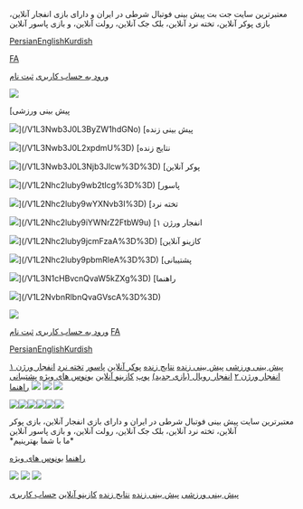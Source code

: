 معتبر‌ترین سایت جت بت پیش بینی‌ فوتبال شرطی در ایران و دارای بازی انفجار آنلاین، بازی پوکر آنلاین، تخته نرد آنلاین، بلک جک آنلاین، رولت آنلاین، و بازی پاسور آنلاین







 
 


 




[Persian](javascript:;)[English](javascript:;)[Kurdish](javascript:;)

[FA](javascript:;)

[ورود به حساب کاربری](/V1L3VzZXIvbG9naW4%3D)
[ثبت نام](/V1L3VzZXIvc2lnbnVw)

[![](/image/aHR0cDovL2NsMjNmaWxlcy5zMy5ldS1jZW50cmFsLTEuYW1hem9uYXdzLmNvbS9hc3NldHMvMjAxOTAxLzE1NDc2ODQyMTUtODgwOC01NDQ3LnBuZ0BjNDM4Y2MzODJmZjBjZTgxMDhmMWVkOGExMDg5ZWU1NQ%3D%3D)](/)

[پیش بینی ورزشی

![](/candy/assets/icons/top-bar/sport.png)](/V1L3Nwb3J0L3ByZW1hdGNo)
[پیش بینی زنده

![](/candy/assets/icons/top-bar/live.png)](/V1L3Nwb3J0L2xpdmU%3D)
[نتایج زنده

![](/candy/assets/icons/top-bar/scores.png)](/V1L3Nwb3J0L3Njb3Jlcw%3D%3D)
[پوکر آنلاین

![](/candy/assets/icons/top-bar/poker.png)](/V1L2Nhc2luby9wb2tlcg%3D%3D) [پاسور

![](/candy/assets/icons/top-bar/pasoor.png)](/V1L2Nhc2luby9wYXNvb3I%3D) [تخته نرد

![](/candy/assets/icons/top-bar/backgammon.png)](/V1L2Nhc2luby9iYWNrZ2FtbW9u)
[انفجار ورژن ۱

![](/candy/assets/icons/top-bar/crash.png)](/V1L2Nhc2luby9jcmFzaA%3D%3D)
[کازینو آنلاین

![](/candy/assets/icons/top-bar/casroom.png)](/V1L2Nhc2luby9pbmRleA%3D%3D)
[پشتیبانی

![](/candy/assets/icons/top-bar/support.png)](/V1L3N1cHBvcnQvaW5kZXg%3D)
[راهنما

![](/candy/assets/icons/top-bar/help.png)](/V1L2NvbnRlbnQvaGVscA%3D%3D)

[![](/image/aHR0cDovL2NsMjNmaWxlcy5zMy5ldS1jZW50cmFsLTEuYW1hem9uYXdzLmNvbS9hc3NldHMvMjAxOTAxLzE1NDc2ODQyMTUtODgwOC01NDQ3LnBuZ0BjNDM4Y2MzODJmZjBjZTgxMDhmMWVkOGExMDg5ZWU1NQ%3D%3D)](/V1L2RlZmF1bHQ%3D)

[ورود به حساب کاربری](/V1L3VzZXIvbG9naW4%3D)
[ثبت نام](/V1L3VzZXIvc2lnbnVw)
[FA](javascript:;)

[Persian](javascript:;)[English](javascript:;)[Kurdish](javascript:;)

[پیش بینی ورزشی](/V1L3Nwb3J0L3ByZW1hdGNo)
[پیش بینی زنده](/V1L3Nwb3J0L2xpdmU%3D)
[نتایج زنده](/V1L3Nwb3J0L3Njb3Jlcw%3D%3D)
[پوکر آنلاین](/V1L2Nhc2luby9wb2tlcg%3D%3D) [پاسور](/V1L2Nhc2luby9wYXNvb3I%3D) [تخته نرد](/V1L2Nhc2luby9iYWNrZ2FtbW9u) [انفجار ورژن ۱](/V1L2Nhc2luby9jcmFzaA%3D%3D) [انفجار ورژن ۲](/V1L2Nhc2luby9zcGdtMDQ%3D) [انفجار‌ رویال (بازی جدید)](/V1L2Nhc2luby9zcGdtMDU%3D)  [پوپ](/V1L2Nhc2luby9zcGdtMDI%3D) [کازینو آنلاین](/V1L2Nhc2luby9pbmRleA%3D%3D)
[بونوس های ویژه](/V1L2NvbnRlbnQvcHJvbW90aW9ucw%3D%3D) [پشتیبانی](/V1L3N1cHBvcnQvaW5kZXg%3D)
[راهنما](/V1L2NvbnRlbnQvaGVscA%3D%3D)
[![](/image/aHR0cDovL2NsMjNmaWxlcy5zMy5ldS1jZW50cmFsLTEuYW1hem9uYXdzLmNvbS9iYW5uZXJzLzIwMTkwMi8xNTUwNTE1NjgzLTc5NjMtMTM5My5wbmdAMWUyYTFiN2RlYjBiMmFhNjY5NzExY2NjY2Y3MmEzZjA%3D)](https://8sf9r7.buzz/dl/jetbet.apk)
[![](/image/aHR0cDovL2NsMjNmaWxlcy5zMy5ldS1jZW50cmFsLTEuYW1hem9uYXdzLmNvbS9iYW5uZXJzLzIwMTkwMS8xNTQ3OTUwMDAzLTM1MDktODI5My5wbmdAMzA3YzEwZTY3NmEzMjBhYzQ1YTc0MjA2M2IxYzMwODM%3D)](https://instagram.com/jetb90)
[![](/image/aHR0cDovL2NsMjNmaWxlcy5zMy5ldS1jZW50cmFsLTEuYW1hem9uYXdzLmNvbS9iYW5uZXJzLzIwMTkwMS8xNTQ3OTQ5OTY1LTE0MjktMjI1Ny5wbmdAYTJhMThlNzZiMTRkYmQ2YWYyODU4OTdkYWJiYzM0Njc%3D)](https://t.me/jetbet90)

[![](/image/aHR0cDovL2NsMjNmaWxlcy5zMy5ldS1jZW50cmFsLTEuYW1hem9uYXdzLmNvbS9iYW5uZXJzLzIwMjIwOC8xNjYwMjA5MTcxLTI4NjYtMzk2My5qcGdAOTY5MTNiNWExYTg2OGVhMzFjNjg1MTBlNDgzYzEwMmI%3D)](/V1L2Nhc2luby9wYXNvb3I%3D)[![](/image/aHR0cDovL2NsMjNmaWxlcy5zMy5ldS1jZW50cmFsLTEuYW1hem9uYXdzLmNvbS9iYW5uZXJzLzIwMjIwOC8xNjYwMjA5MTY1LTI5MTQtMzc4Ni5qcGdAZDEyM2U0ODU4NWI0MmY2MTZmYmU2Yjc4NjgxNWEyNTU%3D)](/V1L2Nhc2luby9wb2tlcg%3D%3D)[![](/image/aHR0cDovL2NsMjNmaWxlcy5zMy5ldS1jZW50cmFsLTEuYW1hem9uYXdzLmNvbS9iYW5uZXJzLzIwMjIwOC8xNjYwMjA5MTg2LTQ0ODAtNzE2NS5qcGdAZTY1ZjU1NWE4Nzg2MDRlNDE2OGMxNjdhOGYwZDg4YzU%3D)](/V1L2Nhc2luby9jcmFzaA%3D%3D)[![](/image/aHR0cDovL2NsMjNmaWxlcy5zMy5ldS1jZW50cmFsLTEuYW1hem9uYXdzLmNvbS9iYW5uZXJzLzIwMjIwOC8xNjYwMjA5MTEzLTcwOTktNDMwNy5qcGdAODY0YjQ0MDYxNTUzMGI1MGFjZGM1NmYzYTU4NzdiNjU%3D)](/V1L2Nhc2luby9zcGdtMDQ%3D)[![](/image/aHR0cDovL2NsMjNmaWxlcy5zMy5ldS1jZW50cmFsLTEuYW1hem9uYXdzLmNvbS9iYW5uZXJzLzIwMjIwOC8xNjYwMjA5MTIxLTEwMjctOTQwOC5qcGdAY2Y3MzYyZGI4ODE2MTY2NjFiNjliZTZkYjY4ZTRmODY%3D)](/V1L2Nhc2luby9zcGdtMDI%3D)[![](/image/aHR0cDovL2NsMjNmaWxlcy5zMy5ldS1jZW50cmFsLTEuYW1hem9uYXdzLmNvbS9iYW5uZXJzLzIwMjIwOC8xNjYwMjA5MjAzLTM2MTgtNzM4MS5qcGdANDVkY2NmNThjNmM3Mzc1YmUyYWIxOGVlMTJiZjI1OTI%3D)](/V1L2Nhc2luby9iYWNrZ2FtbW9u)



معتبر‌ترین سایت پیش بینی‌ فوتبال شرطی در ایران و دارای بازی انفجار آنلاین، بازی پوکر آنلاین، تخته نرد آنلاین، بلک جک آنلاین، رولت آنلاین، و بازی پاسور آنلاین  
\*ما با شما بهترینیم\*

[راهنما](/V1L2NvbnRlbnQvaGVscA%3D%3D)
[بونوس های ویژه](/V1L2NvbnRlbnQvcHJvbW90aW9ucw%3D%3D)

[![](/image/aHR0cDovL2NsMjNmaWxlcy5zMy5ldS1jZW50cmFsLTEuYW1hem9uYXdzLmNvbS9iYW5uZXJzLzIwMTkwMi8xNTUwNTE1NjgzLTc5NjMtMTM5My5wbmdAMWUyYTFiN2RlYjBiMmFhNjY5NzExY2NjY2Y3MmEzZjA%3D)](https://8sf9r7.buzz/dl/jetbet.apk)
[![](/image/aHR0cDovL2NsMjNmaWxlcy5zMy5ldS1jZW50cmFsLTEuYW1hem9uYXdzLmNvbS9iYW5uZXJzLzIwMTkwMS8xNTQ3OTUwMDAzLTM1MDktODI5My5wbmdAMzA3YzEwZTY3NmEzMjBhYzQ1YTc0MjA2M2IxYzMwODM%3D)](https://instagram.com/jetb90)
[![](/image/aHR0cDovL2NsMjNmaWxlcy5zMy5ldS1jZW50cmFsLTEuYW1hem9uYXdzLmNvbS9iYW5uZXJzLzIwMTkwMS8xNTQ3OTQ5OTY1LTE0MjktMjI1Ny5wbmdAYTJhMThlNzZiMTRkYmQ2YWYyODU4OTdkYWJiYzM0Njc%3D)](https://t.me/jetbet90)

[پیش بینی ورزشی](/V1L3Nwb3J0L3ByZW1hdGNo)
[پیش بینی زنده](/V1L3Nwb3J0L2xpdmU%3D)
[نتایج زنده](/V1L3Nwb3J0L3Njb3Jlcw%3D%3D)
[کازینو آنلاین](/V1L2Nhc2luby9pbmRleA%3D%3D)
[حساب کاربری](/V1L3VzZXIvYWNjb3VudA%3D%3D)